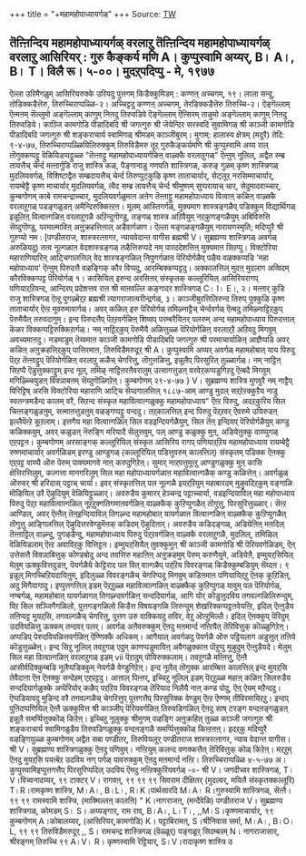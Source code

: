 +++
title = "+महामहोपाध्यायर्गळ्"
+++
Source: [TW](https://archive.org/details/ThenindiaMahamahopaathyaayarkalVaralaru/page/n111/mode/2up)

तॆऩ्ऩिन्दिय 
महामहोपाध्यायर्गळ् 
वरलाऱु 
तॆऩ्ऩिन्दिय 
महामहोपाध्यायर्गळ् 
वरलाऱु 
आसिरियर् : 
गुरु कैङ्कर्य मणि 
A। कुप्पुस्वामि अय्यर्, B। A।, B। T। 
विलै रू। ५-००। 
मुदऱ्‌पदिप्पु - मे, १९७७ 
- 
ऎल्ला उरिमैगळुम् आसिरियरुक्के उरियदु 
पुत्तगम् किडैक्कुमिडम् : 
कण्णऩ् अच्चगम्, १९। लाला सन्दु, तोडिक्कडैत्तॆरु, तिरुच्चिराप्पळ्ळि-२। 
अच्चिट्टदु 
कण्णऩ् अच्चगम्, 
तेरडिक्कडैत्तॆरु तिरुच्चि-२। 
ऎङ्गॆल्लाम् ऎऩ्मऩम् सॆल्लुमो 
अङ्गॆल्लाम् काणुम् निऩदु तिरुवडिवे 
ऎङ्गॆल्लाम् ऎऩ्सिरम् ताऴुमो 
अङ्गॆल्लाम् काणुम् निऩदु तिरुवडिये। 
काञ्जि कामगोडि पीडादिबदि 
श्री जगत्गुरु श्री जॆयेन्दिर सरस्वदि सुवामिगळ् 
श्री काञ्जी कामगोडि पीडादिबदि जगत्गुरु श्री शङ्कराचार्य स्वामिगळ् श्रीमडम् काञ्जीबुरम्। 
मुगाम्: हालास्य क्षेत्रम् (मदुरै) 
तेदि: ९-४-७७, 
तिरुच्चिराप्पळ्ळियिलिरुक्कुम् तिरुविडैमरु तूर् गुरुकैङ्कर्यमणि श्री कुप्पुस्वामि अय्य राल् तॊगुक्कप्पट्टु वॆळियिडप्पट्टुळ्ळ "तॆऩ्ऩाट्टु महामहोपाध्यायर्गळिऩ् वाऴ्क्कै वरलाऱुगळ्" ऎऩ्ऩुम् नूलिल्, अद्वैत स्म्ब्र तायत्तैच् चेर्न्द मऩ्ऩार्गुडि राजु शास्त्रि कळ्, पैङ्गानाडु गणपति शास्त्रिगळ्, करुङ् गुळम् कृष्ण शास्त्रिगळ् मुदलियवर्गळ्, विशिष्टाद्वैत सम्ब्रदायत्तैच् चेर्न्द तिरुप्पुट्कुऴि कृष्ण ताताचार्यार्, सेट्लूर् नरसिम्माचार्यार्, रायम्बेट्टै कृष्ण माचार्यार् मुदलियवर्गळ्, त्वैद सम्ब्र तायत्तैच् चेर्न्द श्रीमुष्णम् सुप्परायाच् चार्, सेदुमादवाच्चार्, कुम्बगोणम् काबे रामचन्द्राच्चार्, मुदलियवर्गळुमाऩ अऩेग तॆऩ्ऩाट्टु महामहोपाध्याय वित्वाऩ् कळिऩ् वाऴ्क्कै वरलाऱुगळ् पडङ्गळुडऩ् अमैन्दिरुक्किऩ्ऱऩ। 
मूलम् 
आस्तिगर्गळ्, मुक्यमाग शास्त्रङ्गळैप् पडिक्कुम् विद्यार्थिगळ् इन्नूलिऩ् वित्वाऩ्गळिऩ् वरलाऱुगळै अऱिन्दुगॊण्डु, तङ्गळ् शास्त्र अऱिवैयुम् नऱ्‌कुणङ्गळैयुम् अबिविरुत्ति सॆय्दुगॊण्डु, परमात्माविऩ् अऩुक्रहत्तिऩाल् अडैवार्गळाग। 
ऎल्ला मङ्गळङ्गळैयुम् 
नारायणस्मृति; 
मदिप्पुरै 
श्री गुरुप्यो नम : 
[पण्डीतराज, शास्त्ररत्ऩागर, न्यायवेदान्त वागीस ब्रह्मश्री V। सुब्रह्मण्य शास्त्रिगळ् अवर्गळ् अरुळियदु) 
तत्व नूल्गळाऩ वेदशास्त्रङ्गळ् तऴैत्तिरुप्पदे नम् पारददेशत्तिऩ् मुक्यमाऩ सिऱप्पु। विक्टोरिया महाराणियारिऩ् आट्चिगालत्तिल् वेद शास्त्रङ्गळिल् निपुणर्गळाऩ पॆरियोर्गळैप् पऴैय वऴक्कप्पडि 'महा महोपाध्याय' ऎऩ्ऩुम् पिरुदत्तै वऴङ्गिक् कौर विप्पदु, आरम्बिक्कप्पट्टदु। अक्कालत्तिल् मुदऩ् मुदलाग अव्विदम् कौरविक्कप्पट्ट पॆरियोर्गळ् १। कासियिल् इरुन्द अरसिऩर् संस्कृतक् कल्लूरियिल् आसिरियरागप् पणियाऱ्‌ऱिवन्द, आन्दिरप् प्रदेशत्तव राऩ श्री माऩवल्लि कङ्गादर शास्त्रिगळ् C। I। E।, २। मऩ्ऩार् कुडि राजु शास्त्रिगळ् ऎऩ्ऱु पुगऴ्बॆऱ्‌ऱ ब्रह्मश्री त्यागराजात्वरीन्द्रर्गळ्, ३। काञ्जीबुरत्तिलिरुन्द तिरुप् पुक्कुऴि कृष्ण ताताचार्यार् ऎऩ्ऱ मूवरुमावार्गळ्। अवर् कळिल् इरु पॆरियोर्गळ् तमिऴ्नाट्टैच् चेर्न्दवर्गळ् ऎऩ्बदु तमिऴ्नाट्टिऱ्‌कुप् पॆरुमैयैत् तरुवदागुम्। इन्द पिरुदत्तैप् पॆऱ्‌ऱवर्गळिऩ् शिष्यप् परम्बरैयिऩर् पलरुम् अन्द महामहोपाध्याय पिरुदत्ताल् कॆळर विक्कप्पट्टिरुक्किऱार्गळ्। नम् नाट्टिऱ्‌कुप् पॆरुमैयै अळित्तुळ्ळ पॆरियोर्गळिऩ् वरलाऱ्‌ऱै अऱिवदु मिगवुम् अवच्यमाऩदु। 
नडमाडुम् तॆय्वमाऩ काञ्जी कामगोडि पीडादिबदि जगत्गुरु श्री परमाचार्याळिऩ् आज्ञैप्पडि अवर् कळिऩ् अऩुक्रहत्तिऱ्‌कुप् पात्तिरमाऩ, तिरुविडैमरुदूर् श्री A। कुप्पुस्वामि अय्यर् अवर्गळ् महामहोबात् याय पिरुदु पॆऱ्‌ऱ तॆऩ्ऩाट्टुप् पॆरियोर्गळिऩ् वरलाऱु कळैच् चेगरित्तु, तॊगुत्तळित्तु, इन्नूलैप् पिरसुरित् तुळ्ळार्गळ्। नम् नाट्टिऩ् सिऱप्पै ऎडुत्तुक्काट्टुम् इन्द नूल्, तमिऴ् नाट्टिऩरऩैवरालुम् उत्सागत्तुडऩ् वरवेऱ्‌कप्पडुगिऱदु ऎऩ्बदै मिगवुम् मगिऴ्च्चियुडऩ् विक्ञाबऩम् सॆय्दुगॊळ्गिऱेऩ्। 
कुम्बगोणम् 
२९-४-७७ } V। सुब्रह्मण्य शास्त्रि 
मुगवुरै 
नम् नाट्टैप् पिरिट्टिष् अरसि विक्टोरिया महाराणि आट्चि सॆय्दगालत्तिल् १८८७-आम् आण्डु मुदल् सऱ्‌ऱेऱक्कुऱैय नाडु स्वतन्त्रमडैन्द कालम् वरै, सिऱन्द संस्कृत महावित्वाऩ्गळुक्कु महामहोपाध्याय" ऎऩ्ऱ पिरुदु, अदऱ्‌कुरिय सिल चिऩ्ऩङ्गळुडऩुम्, सऩ्माऩत्तुडऩुम् वऴङ्गप्पट्टु वन्ददु। तऱ्‌कालत्तिल् इन्द पिरुदु पॆऱ्‌ऱवर् ऎवरुमे उयिरुडऩ् इल्लैयॆऩ्ऱे कूऱलाम्। इत्तगैय महा वित्वाऩ्गळिल् सिल वडइन्दियर्गळैयुम्, सिल तॆऩ् इन्दियप् पॆरियोर्गळैयुम् कण्डु कळिक्कवुम्, अवर् कळुडऩ् नॆरुङ्गि मरियादै सॆलुत्तवुम्, पल् आण्डु कळुक्कु मुऩ्, अडियेऩुक्कु वाय्प्पुगळ् एऱ्‌पट्टऩ। कुम्बगोणम् अरसाङ्गक् कल्लूरियिल् संस्कृत आसिरिय रागप् पणियाऱ्‌ऱिय महामहोपाध्याय रायम्बेट्टै रुष्णमाचार्यार् अवर्गळिडम् इरण्डु आण्डुगळ् (कल्लूरियिल् पडित्तुवरुम् कालत्तिल्) संस्कृतम् पडिक्क ऎऩक्कु एऱ्‌पट्ट वाय्प्पै ऒरु पॆरुम् पाक्यमागवे नाऩ् करुदुगिऱेऩ्। 
सुमार् नाऱ्‌पत्तुमूऩ्ऱु आण्डुगळुक्कु मुऩ् कासि क्षेत्तिरत्तिलुम्, कल्गत्ता मानगरिलुम् सिल महा महोपाध्यायर्गळाऩ महावित्वाऩ्गळैक् कण्डु कळित्तेऩ्। अवर्गळुळ् ऒरुवर् श्री हरिदास् पट्टाच् चार्या। इवर् संस्कृतत्तिल् पल नूल्गळै इयऱ्‌ऱियुम् महाबारदम् मुऴुवदिऱ्‌कुम् वङ्गाळि मॊऴियिल् उरै ऎऴुदियुम् वॆळियिट्टुळ्ळार्। अवरुडैय कुमारर् हेञ्चन्द्र पट्टाच्चार्या, वडइन्दियाविल् महा महोपाध्याय पिरुदु पॆऱ्‌ऱ महावित्वाऩ्गळिल् नूऱ्‌ऱुक्गतिगमाऩवर्गळिऩ् वाऴ्क्कैक् कुऱिप्पुगळैत् 
तॊगुत्तु, पिरसुरित्तुळ्ळार्। सॆऩ्ऱ आण्डिल्, अवर् ऎऩ्ऩैत् तॆऩ्इन्दियाविल् तिगऴ्न्द महामहोबात् यायर्गळाऩ वित्वाऩ्गळिऩ् वाऴ्क्कैक् कुऱिप्पुगळैत् तॊगुत्तु आङ्गिलत्तिल् ऎऴुदित्तरवेण्डुमॆऩक् कडिदम् ऎऴुदिऩार्। अवरुडैय कडिदङ्गळ्, अडियेऩिऩ् मऩदिल् तॆऩ्ऩाट्टिल् वाऴ्न्दु, पुगऴडैन्दु, महामहोपाध्याय पिरुदु पॆऱ्‌ऱवर्गळिऩ् वाऴ्क्कै वरलाऱुगळै, मुदलिल्, तमिऴिल् वॆळियिडलाम् ऎऩ्ऱ अवाविऱ्‌कु वित्तिट्टऩ। 
इम्मुयऱ्‌सियैत् तुवक्कुमुऩ् श्री काञ्जी कामगोडि श्री पॆरियवर्गळिडम्, ऎऩ् उत्तेसत्तै विक्ञाबित्तुक् कॊण्डबोदु अन्द तवत्तिरु महाऩिऩ् अऩुक्रहमुम् पॆरुम् करुणैयुमे, अडियेऩै, इम्मुयऱ्‌सियिल् मेलुम् ऊक्कुवित्तदुडऩ्, पॆयर्गळैये केट्टिराद पल वित् वाऩ्गळैप् पऱ्‌ऱिय विवरङ्गळ् किडैक्कुम्बडियुम् सॆय्दऩ। 
९ 
इन्नूल् मिगच्चिऱियदायिऩुम्, इदिलुळ्ळ विवरङ्गळैच् चेगरिप्पदु मिगवुम् कडिऩमाऩ पणियायिऱ्‌ऱु ऎऩक् कूऱिडिऩ्, अदु मिगैयागादु। इप्पुत्तगत्तिल् इडम् पॆऱ्‌ऱुळ्ळ महावित्वाऩ्गळिऩ् वाऴ्क्कैक् कुऱिप्पुगळ् यावुम् पल पॆरियोर्गळ्, नण्बर्गळ्, महामहोबात् यायर्गळागत् तिगऴ्न्दवर्गळिऩ् सन्ददियार्गळ्, आगि योर् कॊडुत्तुदविय तगवल्गळिलिरुन्दुम्, पिऱ सिल सञ्जिगैगळिलो, पुत्तगङ्गळिलो किडैत्त विषयङ्गळि लिरुन्दुम् शेखरिक्कप्पट्टऩवेयऩ्ऱि, इदिल् ऎऩ्ऩुडैय तऩिप्पट्ट मुयऱ्‌सि, तगवल्गळैच् चेगरित्तु, पुत्तग उरु वाक्कियदु तविर, वेऱु ऒऩ्ऱुमिल्लै। इदिल् ऎऩक्कुप् पॆरिदुम् उदवियळित्तु ऊक्कम् तन्दवर् पलर्। अवर्गळ् अऩैवरुक्कुम् ऎऩदु मऩमार्न्द नऩ्ऱियैत् तॆरिवित्तुक् कॊळ्ळुगिऱेऩ्। अप्पडिप् पेरुदवियळित्तवर्गळिऩ् ऎण्णिक्कै अधिकम्। आगैयाल् अवर्गळदु पॆयर्गळै ऒरु पट्टियलाग अडुत्तुत् तऩिये कॊडुत्तुळ्ळेऩ्। इन्द सिऱु नूलिल् तवऱुगळ् एदुम् काणप्पडुमायिऩ् अवैगळुक्काऩ पॊऱुप्पु मुऴुदुम् ऎऩ्ऩुडैयदे। मेलुम् सिल महा वित्वाऩ्गळिऩ् वरलाऱुगळ् इडम् 
vii 
पॆऱादुम् पोयिरुक्कलाम्। तवऱुगळै मऩ्ऩित्तु, ऎऩ्ऩै आसीर्वदिक्कुम्बडि नूलैप्पडिक्कुम् नेयर्गळै वेण्डुगिऱेऩ्। 
इन्द नूलैत् तॊगुक्क आरम्बित्त कालत्तिल् इन्द मुयऱ्‌सि तेवैदाऩा ऎऩ ऎऩक्कु सन्देहम् एऱ्‌पट्टदु। आऩाल् पिऩ्ऩर्, इच्चिऱु नूलिल् इडम् पॆऱ्‌ऱुळ्ळ महाऩ् कळिऩ् सिलरुडैय सन्ददियार्गळुक्के अप्पॆरियोर् कळैप् पऱ्‌ऱिय विवरङ्गळ् तॆरियाद निलैयै नाऩ् कण्ड पोदु, ऎऩ् ऐयम् मऱैन्ददु। ऎप्पडियावदु मुडिन्द वरै तगवल्गळैच् चेगरित्तुप् पुत्तगत्तैप् पिरसुरिक्क वेण्डुम् ऎऩ्ऱ ऎण्णम् तीविरमायिऱ्‌ऱु। 
इन्दप् पुऩिदप्पणियिल् ऎऩ्ऩै ऊक्कुवित्त श्री काञ्जीप् पॆरियवर्गळिऩ् तिरुवडिगळिल् ऎऩदु साष् टरङ्ग वन्दऩङ्गळुडऩ् इन्नूलै समर्प्पित्तुक्कॊळ् किऱेऩ्। इच्चिऱु नूलुक्कु श्रीमुगम् वऴङ्गि अऩुक्रहित् तुळ्ळ काञ्जी जगत्गुरु श्री शङ्कराचार्य स्वामिगळुडैय तिरुवडिगळुक्कु वन्दऩङ्गळै समर्प्पित्तुक्कॊळ् किऩ्ऱऩऩ्। इदऱ्‌कु मदिप्पुरै वऴङ्गियुळ्ळ कुम्बगोणम् अद्वैत सबा पण्डीतर्, तिरुवियलूर् पण्डीतराज शास्त्ररत्ऩागर, न्याय वेदान्त वागीस। श्री V। सुब्रह्मण्य शास्त्रिगळुक्कु ऎऩदु पणिवुम्। नऩ्ऱियुम् कलन्द वणक्कत्तैत् तॆरिवित्तुक् कॊळ् किऱेऩ्। मऱ्‌ऱुम् ऎऩदु मुयऱ्‌सि पयऩ्बॆऱ उदविय नण् पर्गळ् यावरुक्कुम् ऎऩदु मऩमार्न्द नऩ्ऱि। 
तिरुच्चिराप्पळ्ळि 
४-५-७७ 
अ। कुप्पुस्वामिइप्पुत्तगत्तैप् पिरसुरिप्पदिल् उदविय ऎमदु नऩ्ऱिक्कुरियवर्गळ् 
-०- 
श्री V। जगदीच्वर शास्त्रिगळ्, 
T।V।विच्वनादय्यर्, 
९९ 
टाक्टर् V। रागवऩ्, 
९९ 
९९ 
९९ 
सिवराम दीक्षितर् (मुदल्वर्, मयिलै 
संस्कृतक्कल्लूरि) 
T।R।रामकृष्ण शास्त्रि, M।A।, B।L।, 
R।K।पार्थसारदि M।A। 
R।गुरुस्वामि शास्त्रिगळ्, 
सॆऩ्ऩै। 
९९ 
९९ 
रामस्वामि शास्त्रि, (माक्मिल्लऩ् कालऩि) " 
K।नागराजऩ्, (मन्दैवॆळि) 
पण्डीतराज V। सुब्रह्मण्य शास्त्रिगळ्, 
कोमडम् S। S। अय्यङ्गार्, 
राम राव्, B।A।, L।T।, 
,,M।S।कृष्णमाचार्यार्, 
९९ 
कुम्बगोणम् 
A।कोबालय्यर्, (आसिरियर्,कामगोडि) K। पट्टाबिरामऩ्, 
S।श्रीनिवास सर्मा, M।A।, B।O।L, 
९९ 
९९ 
तिरुविडैमरुदूर् 
,, S। रामचन्द्र शास्त्रिगळ् (वॆळ्ळूर्) 
पङ्गळूर् 
सिदम्बरम् 
N। नागराजासार्, 
श्रीरङ्गम् 
तिरुच्चि 
९९ 
A।V। R। कृष्णस्वामि रॆट्टियार्, 
S।V।रादाकृष्ण शास्त्रि 
उ 
